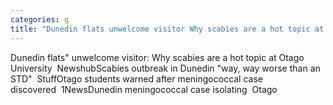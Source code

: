 ```yaml
---
categories: g
title: "Dunedin flats unwelcome visitor Why scabies are a hot topic at Otago University  Newshub"
---
```

Dunedin flats" unwelcome visitor: Why scabies are a hot topic at Otago University&nbsp;&nbsp;NewshubScabies outbreak in Dunedin "way, way worse than an STD"&nbsp;&nbsp;StuffOtago students warned after meningococcal case discovered&nbsp;&nbsp;1NewsDunedin meningococcal case isolating&nbsp;&nbsp;Otago